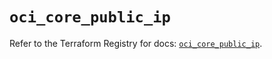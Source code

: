 # `oci_core_public_ip`

Refer to the Terraform Registry for docs: [`oci_core_public_ip`](https://registry.terraform.io/providers/hashicorp/oci/7.19.0/docs/resources/core_public_ip).
